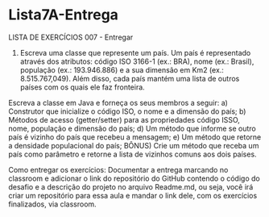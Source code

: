 # Lista7A-Entrega

LISTA DE EXERCÍCIOS 007 - Entregar

1) Escreva uma classe que represente um país. Um país é representado através dos atributos: 
código ISO 3166-1 (ex.: BRA), nome (ex.: Brasil), população (ex.: 193.946.886) e a sua dimensão em 
Km2 (ex.: 8.515.767,049). 
Além disso, cada país mantém uma lista de outros países com os quais ele faz fronteira. 

Escreva a classe em Java e forneça os seus membros a seguir:
   a) Construtor que inicialize o código ISO, o nome e a dimensão do país;
   b) Métodos de acesso (getter/setter) para as propriedades código ISSO, nome, população e dimensão do país;
   d) Um método que informe se outro país é vizinho do país que recebeu a mensagem;
   e) Um método que retorne a densidade populacional do país;
   BÔNUS) Crie um método que receba um país como parâmetro e retorne a lista de vizinhos comuns aos dois países.

Como entregar os exercícios:
Documentar a entrega marcando no classroom e adicionar o link do repositório do GitHub contendo o código do desafio e 
a descrição do projeto no arquivo Readme.md, ou seja, você irá criar um repositório para essa aula e mandar o link dele,
com os exercícios finalizados, via classroom.
